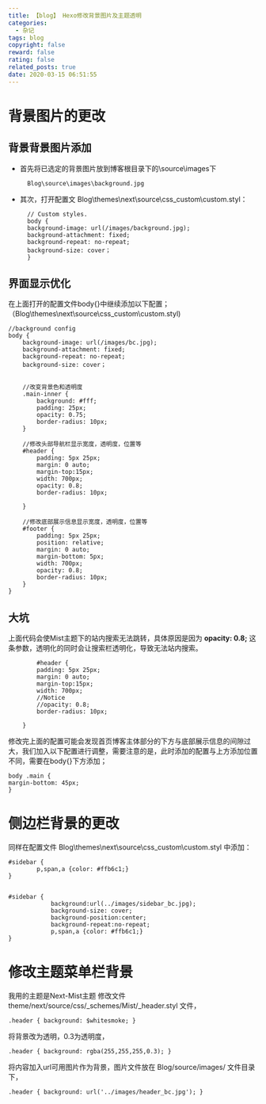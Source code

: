 ```yaml
---
title: 【blog】 Hexo修改背景图片及主题透明
categories:
  - 杂记
tags: blog
copyright: false
reward: false
rating: false
related_posts: true
date: 2020-03-15 06:51:55
---
```


# 背景图片的更改
## 背景背景图片添加

- 首先将已选定的背景图片放到博客根目录下的\source\images下

        Blog\source\images\background.jpg

- 其次，打开配置文      Blog\themes\next\source\css\_custom\custom.styl：        

        // Custom styles.
        body { 
        background-image: url(/images/background.jpg);
        background-attachment: fixed;
        background-repeat: no-repeat;
        background-size: cover；
        }


## 界面显示优化
在上面打开的配置文件body{}中继续添加以下配置；（Blog\themes\next\source\css\_custom\custom.styl)

    //background config
    body { 
        background-image: url(/images/bc.jpg);
        background-attachment: fixed;
        background-repeat: no-repeat;
        background-size: cover；
        
        
        //改变背景色和透明度
        .main-inner {
            background: #fff;
            padding: 25px;
            opacity: 0.75;
            border-radius: 10px;
        }
        
        //修改头部导航栏显示宽度，透明度，位置等
        #header {
            padding: 5px 25px;
            margin: 0 auto;
            margin-top:15px;
            width: 700px;
            opacity: 0.8;
            border-radius: 10px;
            
        }
        
        //修改底部展示信息显示宽度，透明度，位置等
        #footer {
            padding: 5px 25px;
            position: relative;
            margin: 0 auto;
            margin-bottom: 5px;
            width: 700px;
            opacity: 0.8;
            border-radius: 10px;
        }
    }

## 大坑

上面代码会使Mist主题下的站内搜索无法跳转，具体原因是因为  **opacity: 0.8;** 这条参数，透明化的同时会让搜索栏透明化，导致无法站内搜索。
 
            #header {
            padding: 5px 25px;
            margin: 0 auto;
            margin-top:15px;
            width: 700px;
            //Notice
            //opacity: 0.8;
            border-radius: 10px;
            
        }



修改完上面的配置可能会发现首页博客主体部分的下方与底部展示信息的间隙过大，我们加入以下配置进行调整，需要注意的是，此时添加的配置与上方添加位置不同，需要在body{}下方添加；

    body .main {
    margin-bottom: 45px;
    }

# 侧边栏背景的更改
同样在配置文件 Blog\themes\next\source\css\_custom\custom.styl 中添加：


    #sidebar {
            p,span,a {color: #ffb6c1;}
    }


    #sidebar {
                background:url(../images/sidebar_bc.jpg);
                background-size: cover;
                background-position:center;
                background-repeat:no-repeat;
                p,span,a {color: #ffb6c1;}
    }

# 修改主题菜单栏背景
我用的主题是Next-Mist主题
修改文件 theme/next/source/css/_schemes/Mist/_header.styl 文件，

    .header { background: $whitesmoke; }
将背景改为透明，0.3为透明度，

    .header { background: rgba(255,255,255,0.3); }

将内容加入url可用图片作为背景，图片文件放在 Blog/source/images/ 文件目录下，

    .header { background: url('../images/header_bc.jpg'); }
